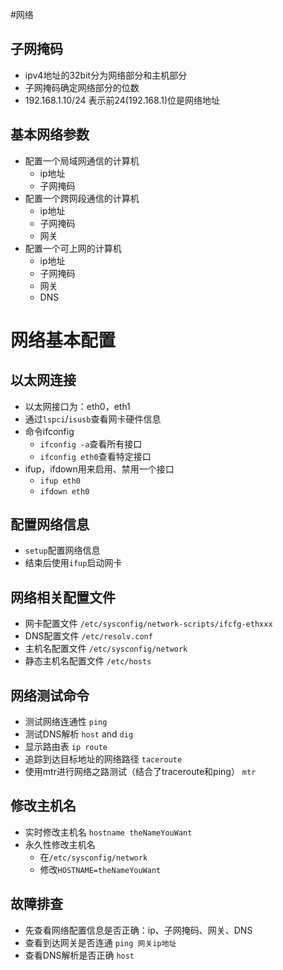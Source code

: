 #网络
## 子网掩码
- ipv4地址的32bit分为网络部分和主机部分
- 子网掩码确定网络部分的位数
- 192.168.1.10/24 表示前24(192.168.1)位是网络地址
## 基本网络参数
- 配置一个局域网通信的计算机
    - ip地址
    - 子网掩码
- 配置一个跨网段通信的计算机
    - ip地址
    - 子网掩码
    - 网关
- 配置一个可上网的计算机
    - ip地址
    - 子网掩码
    - 网关
    - DNS
# 网络基本配置
## 以太网连接
- 以太网接口为：eth0，eth1
- 通过`lspci`/`isusb`查看网卡硬件信息
- 命令ifconfig
    - `ifconfig -a`查看所有接口
    - `ifconfig eth0`查看特定接口
- ifup，ifdown用来启用、禁用一个接口
    - `ifup eth0`
    - `ifdown eth0`

## 配置网络信息
- `setup`配置网络信息
- 结束后使用`ifup`启动网卡

## 网络相关配置文件
- 网卡配置文件
`/etc/sysconfig/network-scripts/ifcfg-ethxxx`
- DNS配置文件
`/etc/resolv.conf`
- 主机名配置文件
`/etc/sysconfig/network`
- 静态主机名配置文件
`/etc/hosts`

## 网络测试命令
- 测试网络连通性 `ping`
- 测试DNS解析 `host` and `dig`
- 显示路由表 `ip route`
- 追踪到达目标地址的网络路径 `taceroute`
- 使用mtr进行网络之路测试（结合了traceroute和ping） `mtr`

## 修改主机名
- 实时修改主机名 `hostname theNameYouWant`
- 永久性修改主机名 
    - 在`/etc/sysconfig/network`
    - 修改`HOSTNAME=theNameYouWant`

## 故障排查
- 先查看网络配置信息是否正确：ip、子网掩码、网关、DNS
- 查看到达网关是否连通 `ping 网关ip地址`
- 查看DNS解析是否正确 `host`